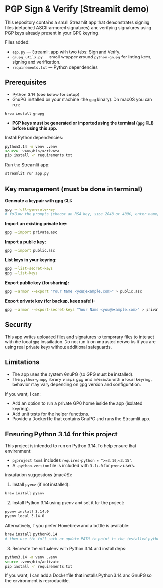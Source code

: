 # PGP Sign & Verify (Streamlit demo)

This repository contains a small Streamlit app that demonstrates signing files (detached ASCII-armored signatures) and verifying signatures using PGP keys already present in your GPG keyring.

Files added:

- `app.py` — Streamlit app with two tabs: Sign and Verify.
- `gnupg_utils.py` — small wrapper around `python-gnupg` for listing keys, signing and verification.
- `requirements.txt` — Python dependencies.

Prerequisites
-------------

- Python 3.14 (see below for setup)
- GnuPG installed on your machine (the `gpg` binary). On macOS you can run:

 ```bash
 brew install gnupg
 ```

- **PGP keys must be generated or imported using the terminal (`gpg` CLI) before using this app.**

Install Python dependencies:

```bash
python3.14 -m venv .venv
source .venv/bin/activate
pip install -r requirements.txt
```

Run the Streamlit app:

```bash
streamlit run app.py
```

Key management (must be done in terminal)
-----------------------------------------

**Generate a keypair with gpg CLI:**

```bash
gpg --full-generate-key
# follow the prompts (choose an RSA key, size 2048 or 4096, enter name/email and a passphrase)
```

**Import an existing private key:**

```bash
gpg --import private.asc
```

**Import a public key:**

```bash
gpg --import public.asc
```

**List keys in your keyring:**

```bash
gpg --list-secret-keys
gpg --list-keys
```

**Export public key (for sharing):**

```bash
gpg --armor --export "Your Name <you@example.com>" > public.asc
```

**Export private key (for backup, keep safe!):**

```bash
gpg --armor --export-secret-keys "Your Name <you@example.com>" > private.asc
```

Security
--------

This app writes uploaded files and signatures to temporary files to interact with the local `gpg` installation. Do not run it on untrusted networks if you are using real private keys without additional safeguards.

Limitations
-----------

- The app uses the system GnuPG (so GPG must be installed).
- The `python-gnupg` library wraps gpg and interacts with a local keyring; behavior may vary depending on gpg version and configuration.

If you want, I can:

- Add an option to run a private GPG home inside the app (isolated keyring).
- Add unit tests for the helper functions.
- Provide a Dockerfile that contains GnuPG and runs the Streamlit app.

## Ensuring Python 3.14 for this project

This project is intended to run on Python 3.14. To help ensure that environment:

- `pyproject.toml` includes `requires-python = ">=3.14,<3.15"`.
- A `.python-version` file is included with `3.14.0` for `pyenv` users.

Installation suggestions (macOS):

1) Install `pyenv` (if not installed):

```bash
brew install pyenv
```

2) Install Python 3.14 using pyenv and set it for the project:

```bash
pyenv install 3.14.0
pyenv local 3.14.0
```

Alternatively, if you prefer Homebrew and a bottle is available:

```bash
brew install python@3.14
# then use the full path or update PATH to point to the installed python3.14
```

3) Recreate the virtualenv with Python 3.14 and install deps:

```bash
python3.14 -m venv .venv
source .venv/bin/activate
pip install -r requirements.txt
```

If you want, I can add a Dockerfile that installs Python 3.14 and GnuPG so the environment is reproducible.

